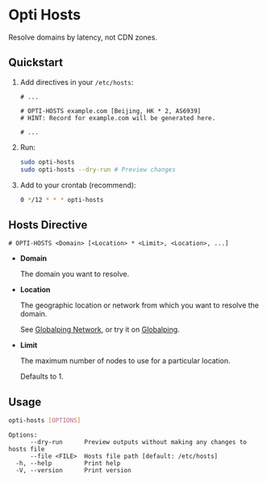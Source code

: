 # Opti Hosts

Resolve domains by latency, not CDN zones.

## Quickstart

1. Add directives in your `/etc/hosts`:

   ```plaintext
   # ...

   # OPTI-HOSTS example.com [Beijing, HK * 2, AS6939]
   # HINT: Record for example.com will be generated here.

   # ...
   ```

2. Run:

   ```bash
   sudo opti-hosts
   sudo opti-hosts --dry-run # Preview changes
   ```

3. Add to your crontab (recommend):

   ```bash
   0 */12 * * * opti-hosts
   ```

## Hosts Directive

```
# OPTI-HOSTS <Domain> [<Location> * <Limit>, <Location>, ...]
```

- **Domain**

  The domain you want to resolve.

- **Location**

  The geographic location or network from which you want to resolve the domain.

  See [Globalping Network](https://globalping.io/network), or try it on [Globalping](https://globalping.io/).

- **Limit**

  The maximum number of nodes to use for a particular location.

  Defaults to 1.

## Usage

```bash
opti-hosts [OPTIONS]
```

```plaintext
Options:
      --dry-run      Preview outputs without making any changes to hosts file
      --file <FILE>  Hosts file path [default: /etc/hosts]
  -h, --help         Print help
  -V, --version      Print version
```

